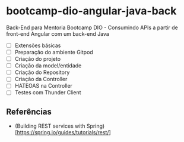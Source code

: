 # bootcamp-dio-angular-java-back

Back-End para Mentoria Bootcamp DIO - Consumindo APIs a partir de front-end Angular com um back-end Java

- [ ] Extensões básicas
- [ ] Preparação do ambiente Gitpod
- [ ] Criação do projeto
- [ ] Criação da model/entidade
- [ ] Criação do Repository
- [ ] Criação da Controller
- [ ] HATEOAS na Controller
- [ ] Testes com Thunder Client

## Referências

- (Building REST services with Spring)[https://spring.io/guides/tutorials/rest/]
